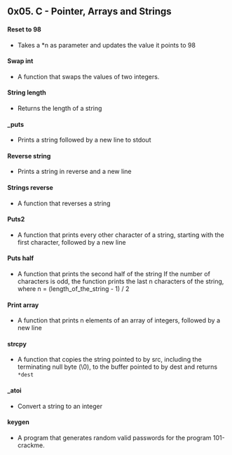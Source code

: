 ## 0x05. C - Pointer, Arrays and Strings

#### Reset to 98
- Takes a *n as parameter and updates the value it points to 98

#### Swap int
- A function that swaps the values of two integers.

#### String length
- Returns the length of a string

#### _puts
- Prints a string followed by a new line to stdout

#### Reverse string
- Prints a string in reverse and a new line

#### Strings reverse
- A function that reverses a string

#### Puts2
- A function that prints every other character of a string, starting with the first character, followed by a new line

#### Puts half
- A function that prints the second half of the string
If the number of characters is odd, the function prints the last n characters of the string, where n = (length_of_the_string - 1) / 2

#### Print array
- A function that prints n elements of an array of integers, followed by a new line

#### strcpy
- A function that copies the string pointed to by src, including the terminating null byte (\0), to the buffer pointed to by dest and returns `*dest`

#### _atoi
- Convert a string to an integer

#### keygen
- A program that generates random valid passwords for the program 101-crackme.